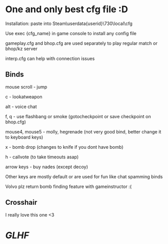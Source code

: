 One and only best cfg file :D
===
Installation: paste into Steam\userdata\{userid}\730\local\cfg

Use exec {cfg_name} in game console to install any config file

gameplay.cfg and bhop.cfg are used separately to play regular match or bhop/kz server

interp.cfg can help with connection issues

**Binds**
---
mouse scroll - jump

c - lookatweapon

alt - voice chat

f, q - use flashbang or smoke (gotocheckpoint or save checkpoint on bhop.cfg)

mouse4, mouse5 - molly, hegrenade (not very good bind, better change it to keyboard keys)

x - bomb drop (changes to knife if you dont have bomb)

h - callvote (to take timeouts asap)

arrow keys - buy nades (except decoy)

Other keys are mostly default or are used for fun like chat spamming binds

Volvo plz return bomb finding feature with gameinstructor :(

**Crosshair**
---
I really love this one <3


_**GLHF**_
===
